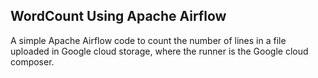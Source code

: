 ## WordCount Using Apache Airflow

A simple Apache Airflow code to count the number of lines in a file uploaded in Google cloud storage, where the runner is the Google cloud composer.
